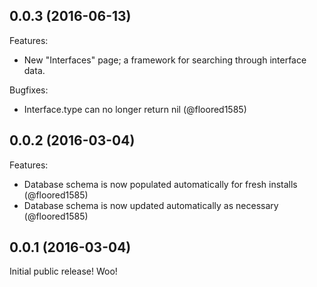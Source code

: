 ## 0.0.3 (2016-06-13)

Features:

  - New "Interfaces" page; a framework for searching through interface data.

Bugfixes:

  - Interface.type can no longer return nil (@floored1585)

## 0.0.2 (2016-03-04)

Features:

  - Database schema is now populated automatically for fresh installs (@floored1585)
  - Database schema is now updated automatically as necessary (@floored1585)

## 0.0.1 (2016-03-04)

Initial public release! Woo!
